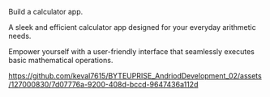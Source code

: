 
  
  Build a calculator app.

A sleek and efficient calculator app designed for your everyday arithmetic needs. 

Empower yourself with a user-friendly interface that seamlessly executes basic mathematical operations.


https://github.com/keval7615/BYTEUPRISE_AndriodDevelopment_02/assets/127000830/7d07776a-9200-408d-bccd-9647436a112d


